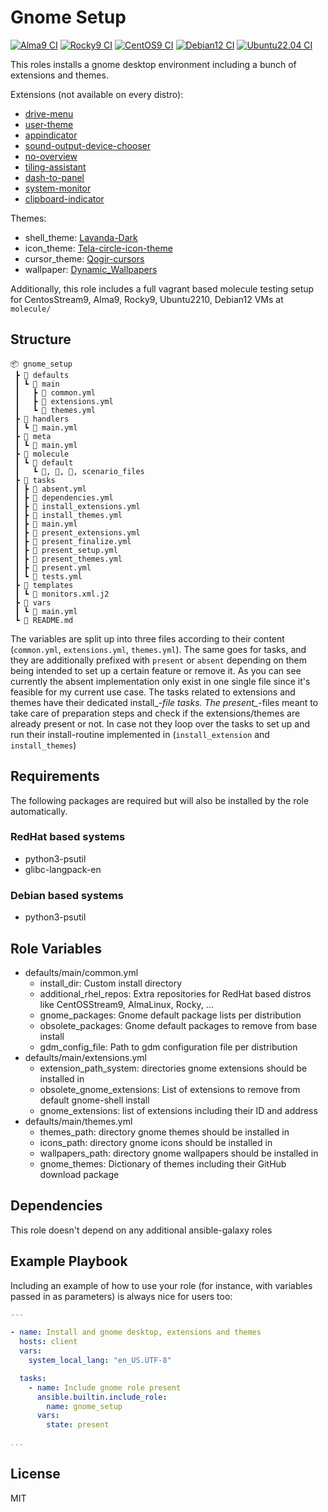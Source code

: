 # Gnome Setup

[![Alma9 CI](https://github.com/philnewm/ansible-gnome/actions/workflows/alma9-ci-caller.yml/badge.svg)](https://github.com/philnewm/ansible-gnome/actions/workflows/alma9-ci-caller.yml) [![Rocky9 CI](https://github.com/philnewm/ansible-gnome/actions/workflows/rocky9-ci-caller.yml/badge.svg)](https://github.com/philnewm/ansible-gnome/actions/workflows/rocky9-ci-caller.yml) [![CentOS9 CI](https://github.com/philnewm/ansible-gnome/actions/workflows/centosstream9-ci-caller.yml/badge.svg)](https://github.com/philnewm/ansible-gnome/actions/workflows/centosstream9-ci-caller.yml) [![Debian12 CI](https://github.com/philnewm/ansible-gnome/actions/workflows/debian12-ci-caller.yml/badge.svg)](https://github.com/philnewm/ansible-gnome/actions/workflows/debian12-ci-caller.yml) [![Ubuntu22.04 CI](https://github.com/philnewm/ansible-gnome/actions/workflows/ubuntu2204-ci-caller.yml/badge.svg)](https://github.com/philnewm/ansible-gnome/actions/workflows/ubuntu2204-ci-caller.yml)

This roles installs a gnome desktop environment including a bunch of extensions and themes.

Extensions (not available on every distro):

* [drive-menu](https://extensions.gnome.org/extension/7/removable-drive-menu/)
* [user-theme](https://extensions.gnome.org/extension/19/user-themes/)
* [appindicator](https://extensions.gnome.org/extension/615/appindicator-support/)
* [sound-output-device-chooser](https://extensions.gnome.org/extension/906/sound-output-device-chooser/)
* [no-overview](https://extensions.gnome.org/extension/4099/no-overview/)
* [tiling-assistant](https://extensions.gnome.org/extension/3733/tiling-assistant/)
* [dash-to-panel](https://extensions.gnome.org/extension/1160/dash-to-panel/)
* [system-monitor](https://extensions.gnome.org/extension/120/system-monitor/)
* [clipboard-indicator](https://extensions.gnome.org/extension/779/clipboard-indicator/)

Themes:

* shell_theme: [Lavanda-Dark](https://github.com/vinceliuice/Lavanda-gtk-theme)
* icon_theme: [Tela-circle-icon-theme](https://github.com/vinceliuice/Tela-circle-icon-theme)
* cursor_theme: [Qogir-cursors](https://github.com/vinceliuice/Qogir-icon-theme)
* wallpaper: [Dynamic_Wallpapers](https://github.com/saint-13/Linux_Dynamic_Wallpapers)

Additionally, this role includes a full vagrant based molecule testing setup for CentosStream9, Alma9, Rocky9, Ubuntu2210, Debian12 VMs at `molecule/`

## Structure

```code
📦 gnome_setup
 ┣ 📂 defaults
 ┃ ┗ 📂 main
 ┃   ┣ 📜 common.yml
 ┃   ┣ 📜 extensions.yml
 ┃   ┗ 📜 themes.yml
 ┣ 📂 handlers
 ┃ ┗ 📜 main.yml
 ┣ 📂 meta
 ┃ ┗ 📜 main.yml
 ┣ 📂 molecule
 ┃ ┗ 📂 default
 ┃   ┗ 📜, 📜, 📜, scenario_files
 ┣ 📂 tasks
 ┃ ┣ 📜 absent.yml
 ┃ ┣ 📜 dependencies.yml
 ┃ ┣ 📜 install_extensions.yml
 ┃ ┣ 📜 install_themes.yml
 ┃ ┣ 📜 main.yml
 ┃ ┣ 📜 present_extensions.yml
 ┃ ┣ 📜 present_finalize.yml
 ┃ ┣ 📜 present_setup.yml
 ┃ ┣ 📜 present_themes.yml
 ┃ ┣ 📜 present.yml
 ┃ ┗ 📜 tests.yml
 ┣ 📂 templates
 ┃ ┗ 📜 monitors.xml.j2
 ┣ 📂 vars
 ┃ ┗ 📜 main.yml
 ┗ 📜 README.md

```

The variables are split up into three files according to their content (`common.yml`, `extensions.yml`, `themes.yml`).
The same goes for tasks, and they are additionally prefixed with `present` or `absent` depending on them being intended to set up a certain feature or remove it.
As you can see currently the absent implementation only exist in one single file since it's feasible for my current use case.
The tasks related to extensions and themes have their dedicated install_*-file tasks.
The present_*-files meant to take care of preparation steps and check if the extensions/themes are already present or not.
In case not they loop over the tasks to set up and run their install-routine implemented in (`install_extension` and `install_themes`)

## Requirements

The following packages are required but will also be installed by the role automatically.

### RedHat based systems

* python3-psutil
* glibc-langpack-en

### Debian based systems

* python3-psutil

## Role Variables

* defaults/main/common.yml
  * install_dir: Custom install directory
  * additional_rhel_repos: Extra repositories for RedHat based distros like CentOSStream9, AlmaLinux, Rocky, ...
  * gnome_packages: Gnome default package lists per distribution
  * obsolete_packages: Gnome default packages to remove from base install
  * gdm_config_file: Path to gdm configuration file per distribution
* defaults/main/extensions.yml
  * extension_path_system: directories gnome extensions should be installed in
  * obsolete_gnome_extensions: List of extensions to remove from default gnome-shell install
  * gnome_extensions: list of extensions including their ID and address
* defaults/main/themes.yml
  * themes_path: directory gnome themes should be installed in
  * icons_path: directory gnome icons should be installed in
  * wallpapers_path: directory gnome wallpapers should be installed in
  * gnome_themes: Dictionary of themes including their GitHub download package

## Dependencies

This role doesn't depend on any additional ansible-galaxy roles

## Example Playbook

Including an example of how to use your role (for instance, with variables passed in as parameters) is always nice for users too:

```yaml
---

- name: Install and gnome desktop, extensions and themes
  hosts: client
  vars:
    system_local_lang: "en_US.UTF-8"

  tasks:
    - name: Include gnome role present
      ansible.builtin.include_role:
        name: gnome_setup
      vars:
        state: present

...
```

## License

MIT
